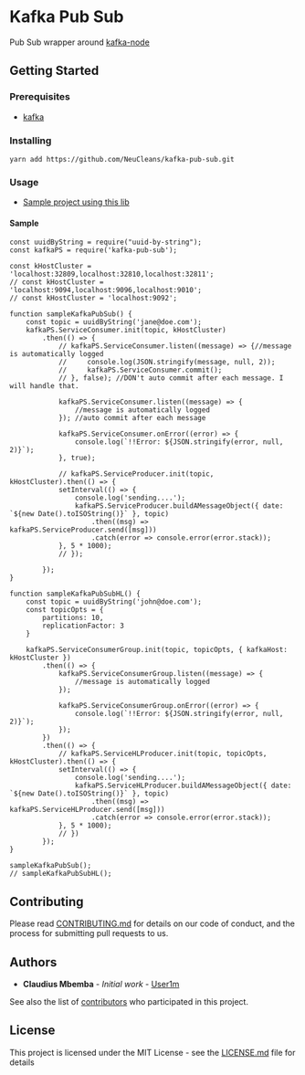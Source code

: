 # Kafka Pub Sub


Pub Sub wrapper around [kafka-node](https://github.com/SOHU-Co/kafka-node)

## Getting Started


### Prerequisites

* [kafka](https://github.com/NeuCleans/kafka-docker/tree/pub-sub)

### Installing

`yarn add https://github.com/NeuCleans/kafka-pub-sub.git`


### Usage

* [Sample project using this lib](https://github.com/User1m/socketio-kafka-pubsub-sample)


#### Sample

```
const uuidByString = require("uuid-by-string");
const kafkaPS = require('kafka-pub-sub');

const kHostCluster = 'localhost:32809,localhost:32810,localhost:32811';
// const kHostCluster = 'localhost:9094,localhost:9096,localhost:9010';
// const kHostCluster = 'localhost:9092';

function sampleKafkaPubSub() {
    const topic = uuidByString('jane@doe.com');
    kafkaPS.ServiceConsumer.init(topic, kHostCluster)
        .then(() => {
            // kafkaPS.ServiceConsumer.listen((message) => {//message is automatically logged
            //     console.log(JSON.stringify(message, null, 2));
            //     kafkaPS.ServiceConsumer.commit();
            // }, false); //DON't auto commit after each message. I will handle that.

            kafkaPS.ServiceConsumer.listen((message) => {
                //message is automatically logged
            }); //auto commit after each message

            kafkaPS.ServiceConsumer.onError((error) => {
                console.log(`!!Error: ${JSON.stringify(error, null, 2)}`);
            }, true);

            // kafkaPS.ServiceProducer.init(topic, kHostCluster).then(() => {
            setInterval(() => {
                console.log('sending....');
                kafkaPS.ServiceProducer.buildAMessageObject({ date: `${new Date().toISOString()}` }, topic)
                    .then((msg) => kafkaPS.ServiceProducer.send([msg]))
                    .catch(error => console.error(error.stack));
            }, 5 * 1000);
            // });

        });
}

function sampleKafkaPubSubHL() {
    const topic = uuidByString('john@doe.com');
    const topicOpts = {
        partitions: 10,
        replicationFactor: 3
    }

    kafkaPS.ServiceConsumerGroup.init(topic, topicOpts, { kafkaHost: kHostCluster })
        .then(() => {
            kafkaPS.ServiceConsumerGroup.listen((message) => {
                //message is automatically logged
            });

            kafkaPS.ServiceConsumerGroup.onError((error) => {
                console.log(`!!Error: ${JSON.stringify(error, null, 2)}`);
            });
        })
        .then(() => {
            // kafkaPS.ServiceHLProducer.init(topic, topicOpts, kHostCluster).then(() => {
            setInterval(() => {
                console.log('sending....');
                kafkaPS.ServiceHLProducer.buildAMessageObject({ date: `${new Date().toISOString()}` }, topic)
                    .then((msg) => kafkaPS.ServiceHLProducer.send([msg]))
                    .catch(error => console.error(error.stack));
            }, 5 * 1000);
            // })
        });
}

sampleKafkaPubSub();
// sampleKafkaPubSubHL();
```

## Contributing

Please read [CONTRIBUTING.md](https://gist.github.com/PurpleBooth/b24679402957c63ec426) for details on our code of conduct, and the process for submitting pull requests to us.


## Authors

* **Claudius Mbemba** - *Initial work* - [User1m](https://github.com/User1m)

See also the list of [contributors](https://github.com/NeuCleans/kafka-pub-sub/contributors) who participated in this project.

## License

This project is licensed under the MIT License - see the [LICENSE.md](LICENSE.md) file for details

